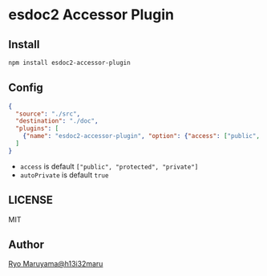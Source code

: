 # esdoc2 Accessor Plugin
## Install
```bash
npm install esdoc2-accessor-plugin
```

## Config
```json
{
  "source": "./src",
  "destination": "./doc",
  "plugins": [
    {"name": "esdoc2-accessor-plugin", "option": {"access": ["public", "protected", "private"], "autoPrivate": true}}
  ]
}
```

- `access` is default `["public", "protected", "private"]`
- `autoPrivate` is default `true`

## LICENSE
MIT

## Author
[Ryo Maruyama@h13i32maru](https://github.com/h13i32maru)
